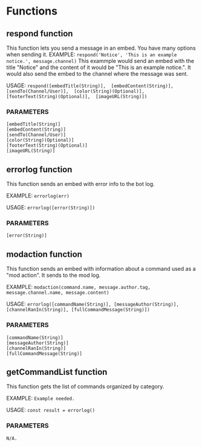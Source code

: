 # Functions

## respond function
This function lets you send a message in an embed. You have many options when sending it.
EXAMPLE: `respond('Notice', 'This is an example notice.', message.channel)`
    This exammple would send an embed with the title "Notice" and the content of it would be "This is an example notice.". It would also send the embed to the channel where the message was sent.

USAGE: ```respond([embedTitle(String)],  [embedContent(String)],  [sendTo(Channel/User)],  [color(String)(Optional)],  [footerText(String)(Optional)],  [imageURL(String)])```

### PARAMETERS
```
[embedTitle(String)] 
[embedContent(String)]  
[sendTo(Channel/User)]  
[color(String)(Optional)]  
[footerText(String)(Optional)]  
[imageURL(String)]
```

## errorlog function
This function sends an embed with error info to the bot log. 

EXAMPLE: `errorlog(err)`

USAGE: ```errorlog([error(String)])```

### PARAMETERS
```
[error(String)] 
```

## modaction function
This function sends an embed with information about a command used as a "mod action". It sends to the mod log.

EXAMPLE: `modaction(command.name, message.author.tag, message.channel.name, message.content)`

USAGE: ```errorlog([commandName(String)], [messageAuthor(String)], [channelRanIn(String)], [fullCommandMessage(String)])```

### PARAMETERS
```
[commandName(String)]
[messageAuthor(String)]
[channelRanIn(String)]
[fullCommandMessage(String)]
```

## getCommandList function
This function gets the list of commands organized by category.

EXAMPLE: `Example needed.`

USAGE: ```const result = errorlog()```

### PARAMETERS
```
N/A.
```
